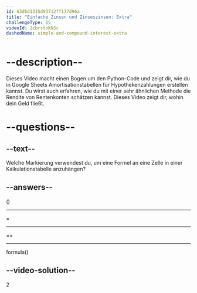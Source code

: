 ```yaml
---
id: 63dbd1335d93712ff177d96a
title: "Einfache Zinsen und Zinseszinsen: Extra"
challengeType: 15
videoId: 2cbrstoKNSc
dashedName: simple-and-compound-interest-extra
---
```


# --description--

Dieses Video macht einen Bogen um den Python-Code und zeigt dir, wie du in Google Sheets Amortisationstabellen für Hypothekenzahlungen erstellen kannst. Du wirst auch erfahren, wie du mit einer sehr ähnlichen Methode die Rendite von Rentenkonten schätzen kannst. Dieses Video zeigt dir, wohin dein Geld fließt.

# --questions--

## --text--

Welche Markierung verwendest du, um eine Formel an eine Zelle in einer Kalkulationstabelle anzuhängen?

## --answers--

()

---

=

---

==

---

formula()

## --video-solution--

2

